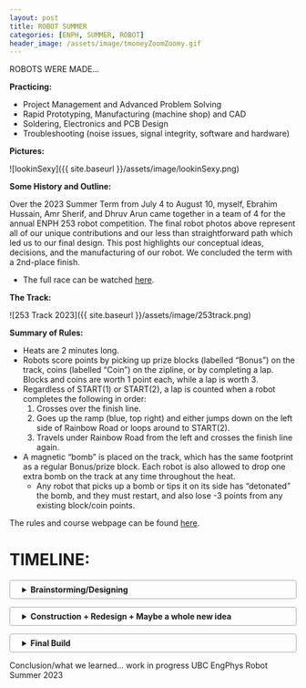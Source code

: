 ```yaml
---
layout: post
title: ROBOT SUMMER
categories: [ENPH, SUMMER, ROBOT]
header_image: /assets/image/tmoneyZoomZoomy.gif
---
```

ROBOTS WERE MADE... 

<!--more-->

**Practicing:**

- Project Management and Advanced Problem Solving
- Rapid Prototyping, Manufacturing (machine shop) and CAD
- Soldering, Electronics and PCB Design
- Troubleshooting (noise issues, signal integrity, software and hardware)

**Pictures:**

![lookinSexy]({{ site.baseurl }}/assets/image/lookinSexy.png)

**Some History and Outline:**

Over the 2023 Summer Term from July 4 to August 10, myself, Ebrahim Hussain, Amr Sherif, and Dhruv Arun came together in a team of 4 for the annual ENPH 253 robot competition. The final robot photos above represent all of our unique contributions and our less than straightforward path which led us to our final design. This post highlights our conceptual ideas, decisions, and the manufacturing of our robot. We concluded the term with a 2nd-place finish.

- The full race can be watched [here](https://www.youtube.com/live/gXMnazr8vEo?si=DzM_r1Ch8ZJGJhDZ).

**The Track:**

![253 Track 2023]({{ site.baseurl }}/assets/image/253track.png)

**Summary of Rules:**

- Heats are 2 minutes long.
- Robots score points by picking up prize blocks (labelled “Bonus”) on the track, coins (labelled “Coin”) on the zipline, or by completing a lap. Blocks and coins are worth 1 point each, while a lap is worth 3.
- Regardless of START(1) or START(2), a lap is counted when a robot completes the following in order:
  1. Crosses over the finish line.
  2. Goes up the ramp (blue, top right) and either jumps down on the left side of Rainbow Road or loops around to START(2).
  3. Travels under Rainbow Road from the left and crosses the finish line again.
- A magnetic “bomb” is placed on the track, which has the same footprint as a regular Bonus/prize block. Each robot is also allowed to drop one extra bomb on the track at any time throughout the heat.
  - Any robot that picks up a bomb or tips it on its side has “detonated” the bomb, and they must restart, and also lose -3 points from any existing block/coin points.

The rules and course webpage can be found [here](https://docs.google.com/document/d/e/2PACX-1vS4bQXNVCvEt-UMX50Rsar0Wds5AqRDQToN8ABxkS7ocnluPU8JlCNRYIkiXptbHYsrAI_WKzwC9IwO/pub).

<!--
**Late Night CAD Session**:

![Probably an Industry Standard]({{ site.baseurl }}/assets/image/lateNight.png)
-->

<style>
details {
    border: 1px solid #aaa;
    border-radius: 4px;
    padding: .5em .5em .5em 1.5em;
    margin-bottom: 1em;
}
summary {
    font-weight: bold;
    cursor: pointer;
}
details[open] {
    padding: .5em;
}
details[open] summary {
    border-bottom: 1px solid #aaa;
    margin-bottom: .5em;
}

  .centered-image {
    text-align: center; /* Center the content (image) inside the div */
    margin: 0 auto;     /* Ensures the div itself is centered if it has a width less than its container */
}

.centered-image img {
    width: 120%;   /* Increase the image size by 20% */
    margin: 0 auto; /* Ensures the image is centered */
    display: block; /* Makes the image a block element to accept the margin */
}

</style>

# TIMELINE:

<details>
  <summary>Brainstorming/Designing</summary>

  <strong>Brainstorming:</strong>
  <p>Teams were allowed to do almost anything they wanted, including jumping off the ramps, using the zipline, or traveling over the rocks to gain a shortcut to the finish line. However, before talking to each other as a team, we all decided that we would follow tape and dedicate our focus on trying to pick up blocks/avoid them passively.</p>
  
<div class="centered-image">
  <img src="{{ site.baseurl }}/assets/image/steering253.png" alt="Ack vs Diff Steering">
</div>  

  <strong>Firstly, we needed to choose our steering system.</strong>
  <p>This is important as it will determine where many elements of the robot will go, such as motors, electronics, and our pickup mechanism. The two types of steering we considered were either Ackermann or Differential. Ackermann is familiar to us as we see it in cars, where the back wheels stay at a certain speed and the front wheels can turn. Whereas in differential steering, the back wheels turn at different speeds to turn (i.e., if the left wheel is spinning slower than the right, the robot will turn left).</p>

  <p>However, from our understanding and research, Ackermann steering, provided the right geometry and tuning can be much faster than differential steering. With this in mind, we chose differential, while every other team chose Ackermann. This fact definitely made us think about our choice, but those thoughts did not last for long, as we were certain our choice took into consideration that this whole competition was something new to us and we wanted a steering mechanism that we could easily deploy and redeploy. Another observation that pushed us towards this steering mechanism was that the course has some very sharp turns, which in differential steering are easier to control, in just software, rather than in Ackermann steering where you would need to consider the whole chassis layout in order to accomplish those turns.</p>

  <p>So initially with our constraints, we wanted to design a robot that looked something like this:</p>
  
<div class="centered-image">
  <img src="{{ site.baseurl }}/assets/image/initialpresentation253.png" alt="Initial CAD pic 1">
</div> 

  <p>Where we drive around the track, the wings would fold inwards to collect a block and outward to avoid bombs like below:</p>
  
<div class="centered-image">
  <img src="{{ site.baseurl }}/assets/image/initialpresentation2532.png" alt="Initial CAD pic 2">
  <img src="{{ site.baseurl }}/assets/image/initialpresentation2533.png" alt="Initial CAD pic 3">
  <img src="{{ site.baseurl }}/assets/image/initialpresentation2534.png" alt="Initial CAD pic 4">
</div> 

</details>

<details>
  <summary>Construction + Redesign + Maybe a whole new idea</summary>
  
  Construction + Redesign + Maybe a whole new idea
  
</details>

<details>
  <summary>Final Build</summary>
  
  Final Build
  
</details>

Conclusion/what we learned... work in progress
UBC EngPhys Robot Summer 2023
